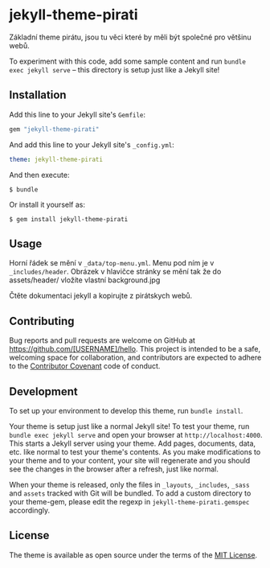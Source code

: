 # jekyll-theme-pirati

Základní theme pirátu, jsou tu věci které by měli být společné pro většinu webů.

To experiment with this code, add some sample content and run `bundle exec jekyll serve` – this directory is setup just like a Jekyll site!



## Installation

Add this line to your Jekyll site's `Gemfile`:

```ruby
gem "jekyll-theme-pirati"
```

And add this line to your Jekyll site's `_config.yml`:

```yaml
theme: jekyll-theme-pirati
```

And then execute:

    $ bundle

Or install it yourself as:

    $ gem install jekyll-theme-pirati

## Usage

Horní řádek se mění v `_data/top-menu.yml`.
Menu pod ním je v `_includes/header`.
Obrázek v hlavičce stránky se mění tak že do assets/header/ vložíte vlastní background.jpg

Čtěte dokumentaci jekyll a kopirujte z pirátskych webů.

## Contributing

Bug reports and pull requests are welcome on GitHub at https://github.com/[USERNAME]/hello. This project is intended to be a safe, welcoming space for collaboration, and contributors are expected to adhere to the [Contributor Covenant](http://contributor-covenant.org) code of conduct.

## Development

To set up your environment to develop this theme, run `bundle install`.

Your theme is setup just like a normal Jekyll site! To test your theme, run `bundle exec jekyll serve` and open your browser at `http://localhost:4000`. This starts a Jekyll server using your theme. Add pages, documents, data, etc. like normal to test your theme's contents. As you make modifications to your theme and to your content, your site will regenerate and you should see the changes in the browser after a refresh, just like normal.

When your theme is released, only the files in `_layouts`, `_includes`, `_sass` and `assets` tracked with Git will be bundled.
To add a custom directory to your theme-gem, please edit the regexp in `jekyll-theme-pirati.gemspec` accordingly.

## License

The theme is available as open source under the terms of the [MIT License](https://opensource.org/licenses/MIT).

